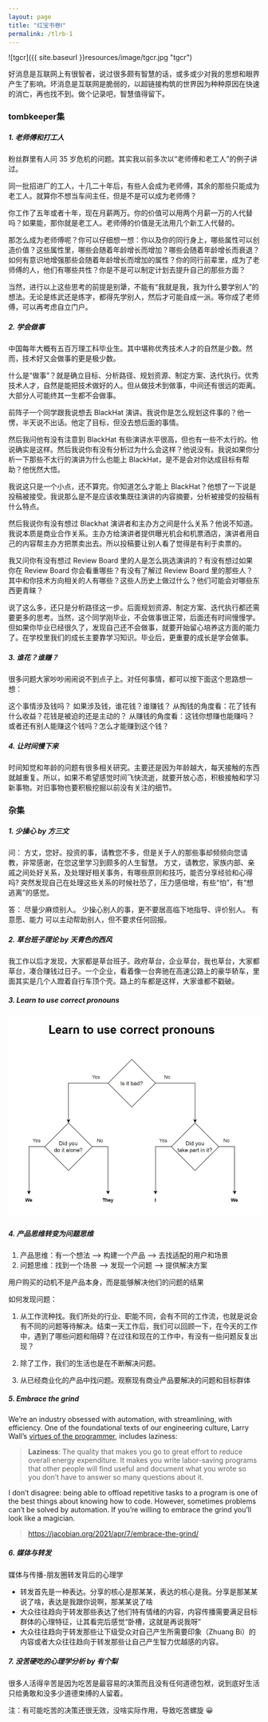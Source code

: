 ```yaml
---
layout: page
title: "红宝书卷Ⅰ"
permalink: /tlrb-1
---
```

![tgcr]({{ site.baseurl }}resources/image/tgcr.jpg "tgcr")

好消息是互联网上有很智者，说过很多颇有智慧的话，或多或少对我的思想和眼界产生了影响。坏消息是互联网是脆弱的，以超链接构筑的世界因为种种原因在快速的消亡，再也找不到。做个记录吧，智慧值得留下。

### tombkeeper集

##### 1. 老师傅和打工人

粉丝群里有人问 35 岁危机的问题。其实我以前多次以“老师傅和老工人”的例子讲过。

同一批招进厂的工人，十几二十年后，有些人会成为老师傅，其余的那些只能成为老工人。就算你不想当车间主任，但是不是可以成为老师傅？

你工作了五年或者十年，现在月薪两万。你的价值可以用两个月薪一万的人代替吗？如果能，那你就是老工人。老师傅的价值是无法用几个新工人代替的。

那怎么成为老师傅呢？你可以仔细想一想：你以及你的同行身上，哪些属性可以创造价值？这些属性里，哪些会随着年龄增长而增加？哪些会随着年龄增长而衰退？如何有意识地增强那些会随着年龄增长而增加的属性？你的同行前辈里，成为了老师傅的人，他们有哪些共性？你是不是可以制定计划去提升自己的那些方面？

当然，进行以上这些思考的前提是别犟，不能有“我就是我，我为什么要学别人”的想法。无论是练武还是练字，都得先学别人，然后才可能自成一派。等你成了老师傅，可以再考虑自立门户。

##### 2. 学会做事

中国每年大概有五百万理工科毕业生。其中堪称优秀技术人才的自然是少数。然而，技术好又会做事的更是极少数。

什么是“做事”？就是确立目标、分析路径、规划资源、制定方案、迭代执行。优秀技术人才，自然是能把技术做好的人。但从做技术到做事，中间还有很远的距离。大部分人可能终其一生都不会做事。

前阵子一个同学跟我说想去 BlackHat 演讲。我说你是怎么规划这件事的？他一愣，半天说不出话。他定了目标，但没去想后面的事情。

然后我问他有没有注意到 BlackHat 有些演讲水平很高，但也有一些不太行的。他说确实是这样。然后我说你有没有分析过为什么会这样？他说没有。我说如果你分析一下那些不太行的演讲为什么也能上 BlackHat，是不是会对你达成目标有帮助？他恍然大悟。

我说这只是一个小点，还不算完。你知道怎么才能上 BlackHat？他想了一下说是投稿被接受。我说那么是不是应该收集既往演讲的内容摘要，分析被接受的投稿有什么特点。

然后我说你有没有想过 Blackhat 演讲者和主办方之间是什么关系？他说不知道。我说本质是商业合作关系。主办方给演讲者提供曝光机会和机票酒店，演讲者用自己的内容帮主办方把票卖出去。所以投稿要让别人看了觉得是有利于卖票的。

我又问你有没有想过 Review Board 里的人是怎么挑选演讲的？有没有想过如果你在  Review Board 你会看重哪些？有没有了解过 Review Board 里的那些人？其中和你技术方向相关的人有哪些？这些人历史上做过什么？他们可能会对哪些东西更青睐？

说了这么多，还只是分析路径这一步。后面规划资源、制定方案、迭代执行都还需要更多的思考。当然，这个同学刚毕业，不会做事很正常，后面还有时间慢慢学。但如果你毕业已经很久了，发现自己还不会做事，就要开始留心培养这方面的能力了。在学校里我们的成长主要靠学习知识。毕业后，更重要的成长是学会做事。

##### 3. 谁花？谁赚？

很多问题大家吵吵闹闹说不到点子上。对任何事情，都可以按下面这个思路想一想：

这个事情涉及钱吗？
如果涉及钱，谁花钱？谁赚钱？
从掏钱的角度看：花了钱有什么收益？花钱是被迫的还是主动的？
从赚钱的角度看：这钱你想赚也能赚吗？或者还有别人能赚这个钱吗？怎么才能赚到这个钱？ ​​​

##### 4. 让时间慢下来

时间知觉和年龄的问题有很多相关研究。主要还是因为年龄越大，每天接触的东西就越重复。所以，如果不希望感觉时间飞快流逝，就要开放心态，积极接触和学习新事物。对旧事物也要积极挖掘以前没有关注的细节。


### 杂集
##### 1. 少操心 by 方三文
问：
方丈，您好。投资的事，请教您不多，但是关于人的那些事却频频向您请教，非常感谢，在您这里学习到颇多的人生智慧。
方丈，请教您，家族内部、亲戚之间处好关系，及处理好相关事务，有哪些原则和技巧，能否分享经验和心得吗? 突然发现自己在处理这些关系的时候社恐了，压力感倍增，有些“怕”，有“想逃离”的感觉。

答：
尽量少麻烦别人。 少操心别人的事，更不要居高临下地指导、评价别人。 有意愿、能力
可以主动帮助别人，但不要求任何回报。

##### 2. 草台班子理论 by 天青色的西风

我工作以后才发现，大家都是草台班子。政府草台，企业草台，我也草台，大家都草台，凑合赚钱过日子。一个企业，看着像一台奔驰在高速公路上的豪华轿车，里面其实是几个人蹬着自行车顶个壳。路上的车都是这样，大家谁都不戳破。

##### 3. Learn to use correct pronouns

![pro](./resources/image/learn_to_use_correct_pronouns.jpg "pro")

##### 4. 产品思维转变为问题思维

1. 产品思维：有一个想法 —> 构建一个产品 —> 去找适配的用户和场景
2. 问题思维：找到一个场景 —> 发现一个问题 —> 提供解决方案

用户购买的动机不是产品本身，而是能够解决他们的问题的结果

如何发现问题：

1. 从工作流种找。我们所处的行业、职能不同，会有不同的工作流，也就是说会有不同的问题等待解决。结束一天工作后，我们可以回顾一下，在今天的工作中，遇到了哪些问题和阻碍？在过往和现在的工作中，有没有一些问题反复出现？

2. 除了工作，我们的生活也是在不断解决问题。
3. 从已经商业化的产品中找问题。观察现有商业产品要解决的问题和目标群体

##### 5. Embrace the grind

We’re an industry obsessed with automation, with streamlining, with efficiency. One of the foundational texts of our engineering culture, Larry Wall’s [virtues of the programmer](https://web.archive.org/web/20210311050133/https://www.threevirtues.com/), includes laziness:

> **Laziness**: The quality that makes you go to great effort to reduce overall energy expenditure. It makes you write labor-saving programs that other people will find useful and document what you wrote so you don’t have to answer so many questions about it.

I don’t disagree: being able to offload repetitive tasks to a program is one of the best things about knowing how to code. However, sometimes problems can’t be solved by automation. If you’re willing to embrace the grind you’ll look like a magician.

> https://jacobian.org/2021/apr/7/embrace-the-grind/

##### 6. 媒体与转发

媒体与传播-朋友圈转发背后的心理学

- 转发首先是一种表达。分享的核心是那某某，表达的核心是我。分享是那某某说了啥，表达是我跟你说啊，那某某说了啥
- 大众往往趋向于转发那些表达了他们特有情绪的内容，内容传播需要满足目标群体的心理特征，让其看完后感觉“卧槽，这就是再说我呀”
- 大众往往趋向于转发那些让下级受众对自己产生所需要印象（Zhuang Bi）的内容或者大众往往趋向于转发那些让自己产生智力优越感的内容。

##### 7. 没苦硬吃的心理学分析 by 有个梨
很多人活得辛苦是因为吃苦是最容易的决策而且没有任何道德包袱，说到底好生活只给勇敢和没多少道德束缚的人留着。

注：有可能吃苦的决策还很无效，没啥实际作用，导致吃苦螺旋 😀
